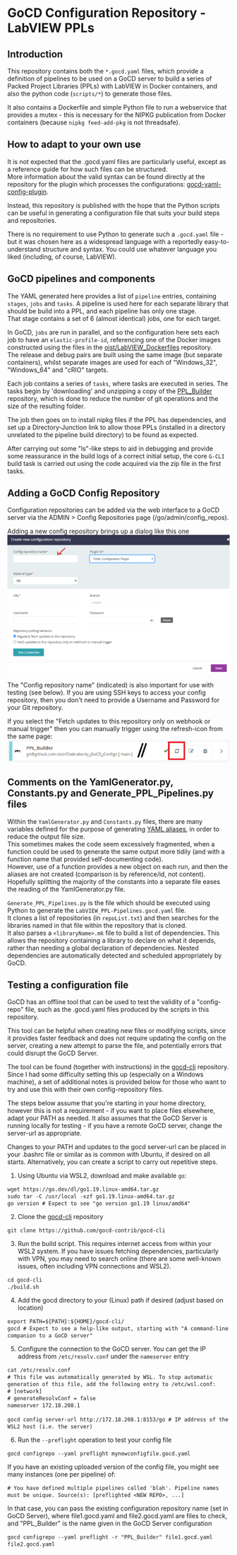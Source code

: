 # GoCD Configuration Repository - LabVIEW PPLs

## Introduction

This repository contains both the `*.gocd.yaml` files, which provide a
definition of pipelines to be used on a GoCD server to build a series
of Packed Project Libraries (PPLs) with LabVIEW in Docker containers,
and also the python code (`scripts/*`) to generate those files.

It also contains a Dockerfile and simple Python file to run a webservice
that provides a mutex - this is necessary for the NIPKG publication from
Docker containers (because `nipkg feed-add-pkg` is not threadsafe).

## How to adapt to your own use

It is not expected that the .gocd.yaml files are particularly useful,
except as a reference guide for how such files can be structured.\
More information about the valid syntax can be found directly at the
repository for the plugin which processes the configurations: 
[gocd-yaml-config-plugin](https://github.com/tomzo/gocd-yaml-config-plugin).

Instead, this repository is published with the hope that the Python
scripts can be useful in generating a configuration file that suits your
build steps and repositories.

There is no requirement to use Python to generate such a `.gocd.yaml` file - 
but it was chosen here as a widespread language with a reportedly easy-to-understand
structure and syntax. You could use whatever language you liked (including,
of course, LabVIEW).

## GoCD pipelines and components

The YAML generated here provides a list of `pipeline` entries, containing
`stages`, `jobs` and `tasks`. A pipeline is used here for each separate library
that should be build into a PPL, and each pipeline has only one stage.\
That stage contains a set of 6 (almost identical) jobs, one for each target.

In GoCD, `jobs` are run in parallel, and so the configuration here sets
each job to have an `elastic-profile-id`, referencing one of the Docker images
constructed using the files in the
[oist/LabVIEW_Dockerfiles](https://github.com/oist/LabVIEW_Dockerfiles) repository.\
The release and debug pairs are built using the same image (but separate containers),
whilst separate images are used for each of "Windows_32", "Windows_64" and "cRIO"
targets.

Each job contains a series of `tasks`, where tasks are executed in series.
The tasks begin by 'downloading' and unzipping a copy of the 
[PPL_Builder](https://github.com/oist/Chakraborty_PPL-Builder) repository,
which is done to reduce the number of git operations and the size of the
resulting folder.

The job then goes on to install nipkg files if the PPL has dependencies, and
set up a Directory-Junction link to allow those PPLs (installed in a directory
unrelated to the pipeline build directory) to be found as expected.

After carrying out some "ls"-like steps to aid in debugging and provide some
reassurance in the build logs of a correct initial setup, the core `G-CLI` build
task is carried out using the code acquired via the zip file in the first tasks.

## Adding a GoCD Config Repository

Configuration repositories can be added via the web interface to a GoCD server via the
ADMIN > Config Repositories page (/go/admin/config_repos).

Adding a new config repository brings up a dialog like this one
![](./gocd-configrepo-config-screenshot.png)

The "Config repository name" (indicated) is also important for use with testing (see below).
If you are using SSH keys to access your config repository, then you don't need
to provide a Username and Password for your Git repository.

If you select the "Fetch updates to this repository only on webhook or manual trigger"
then you can manually trigger using the refresh-icon from the same page:
![](./gocd-configrepo-refresh-screenshot.png)

## Comments on the YamlGenerator.py, Constants.py and Generate_PPL_Pipelines.py files

Within the `YamlGenerator.py` and `Constants.py` files, there are many 
variables defined for the purpose of generating
[YAML aliases](https://github.com/tomzo/gocd-yaml-config-plugin#yaml-aliases),
in order to reduce the output file size.\
This sometimes makes the code seem excessively fragmented, when a function
could be used to generate the same output more tidily (and with a function
name that provided self-documenting code).\
However, use of a function provides a new object on each run, and then the
aliases are not created (comparison is by reference/id, not content).\
Hopefully splitting the majority of the constants into a separate file eases
the reading of the YamlGenerator.py file.

`Generate_PPL_Pipelines.py` is the file which should be executed using Python
to generate the `LabVIEW_PPL-Pipelines.gocd.yaml` file.\
It clones a list of repositories (in `repoList.txt`) and then searches for
the libraries named in that file within the repository that is cloned.\
It also parses a `<libraryName>.mk` file to build a list of dependencies.
This allows the repository containing a library to declare on what it depends,
rather than needing a global declaration of dependencies. Nested dependencies
are automatically detected and scheduled appropriately by GoCD.

## Testing a configuration file

GoCD has an offline tool that can be used to test the validity of a "config-repo" file,
such as the .gocd.yaml files produced by the scripts in this repository.

This tool can be helpful when creating new files or modifying scripts, since it
provides faster feedback and does not require updating the config on the server,
creating a new attempt to parse the file, and potentially errors that could disrupt
the GoCD Server.

The tool can be found (together with instructions) in the
[gocd-cli](https://github.com/gocd-contrib/gocd-cli) repository.
Since I had some difficulty setting this up (especially on a Windows machine), a
set of additional notes is provided below for those who want to try and use this
with their own config-repository files.

The steps below assume that you're starting in your home directory, however this
is not a requirement - if you want to place files elsewhere, adapt your PATH as
needed. It also assumes that the GoCD Server is running locally for testing - if
you have a remote GoCD server, change the server-url as appropriate.

Changes to your PATH and updates to the gocd server-url can be placed in your
.bashrc file or similar as is common with Ubuntu, if desired on all starts.
Alternatively, you can create a script to carry out repetitive steps.

1. Using Ubuntu via WSL2, download and make available `go`:
```
wget https://go.dev/dl/go1.19.linux-amd64.tar.gz
sudo tar -C /usr/local -xzf go1.19.linux-amd64.tar.gz
go version # Expect to see "go version go1.19 linux/amd64"
```

2. Clone the [gocd-cli](https://github.com/gocd-contrib/gocd-cli) repository
```
git clone https://github.com/gocd-contrib/gocd-cli
```

3. Run the build script.
This requires internet access from within your WSL2 system.
If you have issues fetching dependencies, particularly with VPN, you may
need to search online (there are some well-known issues, often including VPN connections and WSL2).
```
cd gocd-cli
./build.sh
```

4. Add the gocd directory to your (Linux) path if desired (adjust based on location)
```
export PATH=${PATH}:${HOME}/gocd-cli/
gocd # Expect to see a help-like output, starting with "A command-line companion to a GoCD server"
```

5. Configure the connection to the GoCD server. You can get the IP 
address from `/etc/resolv.conf` under the `nameserver` entry
```
cat /etc/resolv.conf
# This file was automatically generated by WSL. To stop automatic generation of this file, add the following entry to /etc/wsl.conf:
# [network]
# generateResolvConf = false
nameserver 172.18.208.1

gocd config server-url http://172.18.208.1:8153/go # IP address of the WSL2 host (i.e. the server)
```
6. Run the `--preflight` operation to test your config file
```
gocd configrepo --yaml preflight mynewconfigfile.gocd.yaml
```

If you have an existing uploaded version of the config file, you might see
many instances (one per pipeline) of:
```
# You have defined multiple pipelines called 'blah'. Pipeline names must be unique. Source(s): [preflighted <NEW REPO>, ...]
```
In that case, you can pass the existing configuration repository name
(set in GoCD Server), where file1.gocd.yaml and file2.gocd.yaml are
files to check, and "PPL_Builder" is the name given in the GoCD Server
configuration
```
gocd configrepo --yaml preflight -r "PPL_Builder" file1.gocd.yaml file2.gocd.yaml
```
